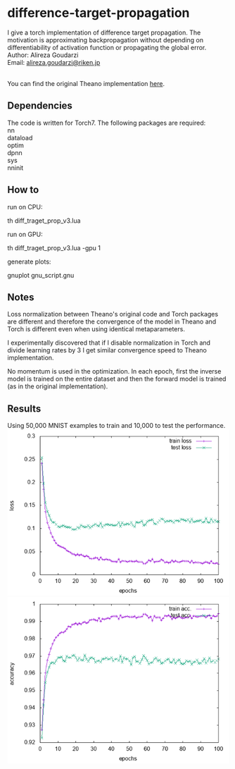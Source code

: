 # difference-target-propagation

I give a torch implementation of difference target propagation.
The motivation is approximating backpropagation without depending
on differentiability of activation function or propagating the global error.
<br>
Author: Alireza Goudarzi <br>
Email: alireza.goudarzi@riken.jp <br>
<br>

You can find the original Theano implementation <a href='https://github.com/donghyunlee/dtp'>here</a>.


## Dependencies

The code is written for Torch7. The following packages are required: <br>
nn<br>
dataload<br>
optim<br>
dpnn<br>
sys<br>
nninit<br>

## How to 

run on CPU:

   th diff_traget_prop_v3.lua

run on GPU:

   th diff_traget_prop_v3.lua -gpu 1

generate plots:

   gnuplot gnu_script.gnu

## Notes

Loss normalization between Theano's original code and Torch packages are different and therefore the 
convergence of the model in Theano and Torch is different even when using identical metaparameters. 

I experimentally discovered that if I disable normalization in Torch and divide learning rates by 3 
I get similar convergence speed to Theano implementation. 

No momentum is used in the optimization. In each epoch, first the inverse model is trained on the entire
dataset and then the forward model is trained (as in the original implementation).


## Results

Using 50,000 MNIST examples to train and 10,000 to test the performance. 
<img src='result_loss.png'>
<br>
<img src='result_acc.png'>

